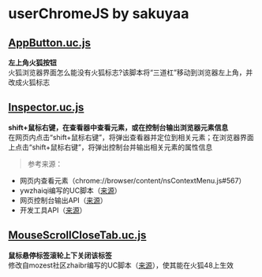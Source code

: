 # userChromeJS by sakuyaa

## [AppButton.uc.js](https://github.com/sakuyaa/userChromeJS/raw/master/AppButton.uc.js)
**左上角火狐按钮**<br />
火狐浏览器界面怎么能没有火狐标志?该脚本将“三道杠”移动到浏览器左上角，并改成火狐标志

## [Inspector.uc.js](https://github.com/sakuyaa/userChromeJS/raw/master/Inspector.uc.js)
**shift+鼠标右键，在查看器中查看元素，或在控制台输出浏览器元素信息**<br />
在网页内点击“shift+鼠标右键”，将弹出查看器并定位到相关元素；在浏览器界面上点击“shift+鼠标右键”，将弹出控制台并输出相关元素的属性信息
>参考来源：
* 网页内查看元素（chrome://browser/content/nsContextMenu.js#567）
* ywzhaiqi编写的UC脚本（[来源](https://github.com/ywzhaiqi/userChromeJS/blob/master/InspectElementModY/InspectElementModY.uc.js)）
* 网页控制台输出API（[来源](https://developer.mozilla.org/en-US/docs/Tools/Web_Console/Custom_output#Use_the_Web_Console_output_API)）
* 开发工具API（[来源](https://developer.mozilla.org/en-US/docs/Tools/DevToolsAPI#Methods)）

## [MouseScrollCloseTab.uc.js](https://github.com/sakuyaa/userChromeJS/raw/master/MouseScrollCloseTab.uc.js)
**鼠标悬停标签滚轮上下关闭该标签**<br />
修改自mozest社区zhaibr编写的UC脚本（[来源](http://j.mozest.com/zh-CN/ucscript/script/87/)），使其能在火狐48上生效
